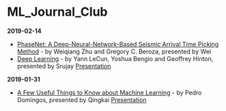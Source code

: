 # ML_Journal_Club

**2019-02-14**   
* [PhaseNet: A Deep-Neural-Network-Based Seismic Arrival Time Picking Method](https://arxiv.org/pdf/1803.03211.pdf) - by Weiqiang Zhu and Gregory C. Beroza, presented by Wei
* [Deep Learning](https://www.nature.com/articles/nature14539) - by Yann LeCun, Yoshua Bengio and Geoffrey Hinton, presented by Srujay [Presentation](https://github.com/qingkaikong/ML_Journal_Club/blob/master/presentations/20190214_SK.pdf)

**2019-01-31**   
* [A Few Useful Things to Know about Machine Learning](https://homes.cs.washington.edu/~pedrod/papers/cacm12.pdf) - by Pedro Domingos, presented by Qingkai [Presentation](https://github.com/qingkaikong/ML_Journal_Club/blob/master/presentations/20190131_QK.pdf)
